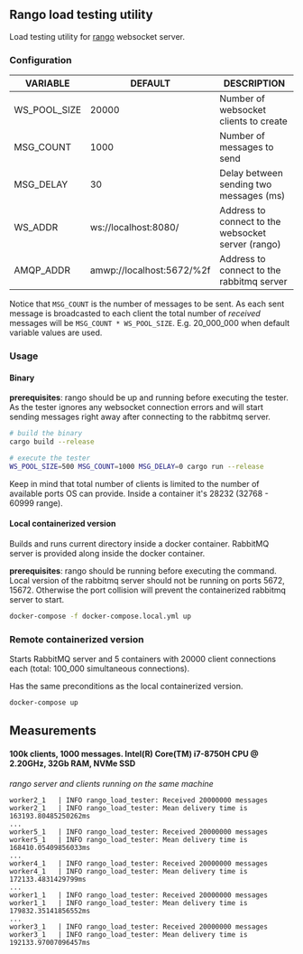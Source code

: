 ## Rango load testing utility

Load testing utility for [rango](https://github.com/bitzlato/rango) websocket server.

### Configuration

| VARIABLE | DEFAULT | DESCRIPTION |
|----------|---------|-------------|
| WS_POOL_SIZE | 20000 | Number of websocket clients to create |
| MSG_COUNT | 1000 | Number of messages to send |
| MSG_DELAY | 30 | Delay between sending two messages (ms) |
| WS_ADDR | ws://localhost:8080/ | Address to connect to the websocket server (rango) |
| AMQP_ADDR | amwp://localhost:5672/%2f | Address to connect to the rabbitmq server | 

Notice that `MSG_COUNT` is the number of messages to be sent. As each sent message is broadcasted to each client the total number of _received_ messages will be `MSG_COUNT * WS_POOL_SIZE`. E.g. 20_000_000 when default variable values are used.

### Usage

#### Binary

**prerequisites**: rango should be up and running before executing the tester. As the tester ignores any websocket connection errors and will start sending messages right away after connecting to the rabbitmq server.

``` sh
# build the binary
cargo build --release

# execute the tester
WS_POOL_SIZE=500 MSG_COUNT=1000 MSG_DELAY=0 cargo run --release
```

Keep in mind that total number of clients is limited to the number of available ports OS can provide. Inside a container it's 28232 (32768 - 60999 range).

#### Local containerized version

Builds and runs current directory inside a docker container. RabbitMQ server is provided along inside the docker container.

**prerequisites**: rango should be running before executing the command. Local version of the rabbitmq server should not be running on ports 5672, 15672. Otherwise the port collision will prevent the containerized rabbitmq server to start.

``` sh
docker-compose -f docker-compose.local.yml up
```

### Remote containerized version

Starts RabbitMQ server and 5 containers with 20000 client connections each (total: 100_000 simultaneous connections).

Has the same preconditions as the local containerized version.

``` sh
docker-compose up
```

## Measurements

#### 100k clients, 1000 messages. Intel(R) Core(TM) i7-8750H CPU @ 2.20GHz, 32Gb RAM, NVMe SSD
_rango server and clients running on the same machine_

``` text
worker2_1   | INFO rango_load_tester: Received 20000000 messages
worker2_1   | INFO rango_load_tester: Mean delivery time is 163193.80485250262ms
...
worker5_1   | INFO rango_load_tester: Received 20000000 messages
worker5_1   | INFO rango_load_tester: Mean delivery time is 168410.05409856033ms
...
worker4_1   | INFO rango_load_tester: Received 20000000 messages
worker4_1   | INFO rango_load_tester: Mean delivery time is 172133.4831429799ms
...
worker1_1   | INFO rango_load_tester: Received 20000000 messages
worker1_1   | INFO rango_load_tester: Mean delivery time is 179832.35141856552ms
...
worker3_1   | INFO rango_load_tester: Received 20000000 messages
worker3_1   | INFO rango_load_tester: Mean delivery time is 192133.97007096457ms
```


